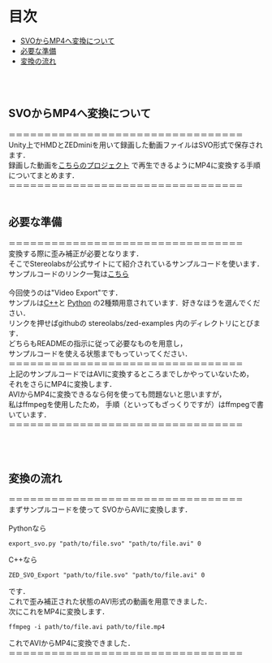 # 目次
- [SVOからMP4へ変換について](#SVOからMP4へ変換について)  
- [必要な準備](#必要な準備)   
- [変換の流れ](#変換の流れ)  
<br />
<br />

## SVOからMP4へ変換について
＝＝＝＝＝＝＝＝＝＝＝＝＝＝＝＝＝＝＝＝＝＝＝＝＝＝＝＝＝＝＝＝＝<br>
Unity上でHMDとZEDminiを用いて録画した動画ファイルはSVO形式で保存されます．<br>
録画した動画を[こちらのプロジェクト](https://github.com/atsushi-wada/fpp-recording/tree/master/project/MP4Player)
で再生できるようにMP4に変換する手順についてまとめます．<br>
＝＝＝＝＝＝＝＝＝＝＝＝＝＝＝＝＝＝＝＝＝＝＝＝＝＝＝＝＝＝＝＝＝<br>
<br>

## 必要な準備
＝＝＝＝＝＝＝＝＝＝＝＝＝＝＝＝＝＝＝＝＝＝＝＝＝＝＝＝＝＝＝＝＝<br>
変換する際に歪み補正が必要となります．<br>
そこでStereolabsが公式サイトにて紹介されているサンプルコードを使います．<br>
サンプルコードのリンク一覧は[こちら](https://www.stereolabs.com/docs/code-samples/)<br>
<br>
今回使うのは"Video Export"です．<br>
サンプルは[C++](https://github.com/stereolabs/zed-examples/tree/master/svo%20recording/export/cpp)と
[Python](https://github.com/stereolabs/zed-examples/tree/master/svo%20recording/export/python)
の2種類用意されています．好きなほうを選んでください．<br>
リンクを押せばgithubの stereolabs/zed-examples 内のディレクトリにとびます．<br>
どちらもREADMEの指示に従って必要なものを用意し，<br>
サンプルコードを使える状態までもっていってください．<br>
＝＝＝＝＝＝＝＝＝＝＝＝＝＝＝＝＝＝＝＝＝＝＝＝＝＝＝＝＝＝＝＝＝<br>
上記のサンプルコードではAVIに変換するところまでしかやっていないため，<br>
それをさらにMP4に変換します．<br>
AVIからMP4に変換できるなら何を使っても問題ないと思いますが，<br>
私はffmpegを使用したため，
手順（といってもざっくりですが）はffmpegで書いています．<br>
＝＝＝＝＝＝＝＝＝＝＝＝＝＝＝＝＝＝＝＝＝＝＝＝＝＝＝＝＝＝＝＝＝<br>
<br>
<br>
<br>
## 変換の流れ
＝＝＝＝＝＝＝＝＝＝＝＝＝＝＝＝＝＝＝＝＝＝＝＝＝＝＝＝＝＝＝＝＝<br>
まずサンプルコードを使って
SVOからAVIに変換します．<br>
<br>
Pythonなら<br>
```
export_svo.py "path/to/file.svo" "path/to/file.avi" 0
```
C++なら<br>
```    
ZED_SVO_Export "path/to/file.svo" "path/to/file.avi" 0
```
です．<br>
これで歪み補正された状態のAVI形式の動画を用意できました．<br>
次にこれをMP4に変換します．<br>
```
ffmpeg -i path/to/file.avi path/to/file.mp4
```
これでAVIからMP4に変換できました．<br>
＝＝＝＝＝＝＝＝＝＝＝＝＝＝＝＝＝＝＝＝＝＝＝＝＝＝＝＝＝＝＝＝＝<br>
<br>
<br>

